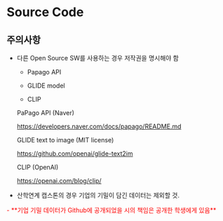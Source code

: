 # Source Code
## 주의사항
 - 다른 Open Source SW를 사용하는 경우 저작권을 명시해야 함
   - Papago API
   
   - GLIDE model
   
   - CLIP
   
    PaPago API (Naver)
    
    https://developers.naver.com/docs/papago/README.md
   
    GLIDE text to image (MIT license)
   
    https://github.com/openai/glide-text2im
    
    CLIP (OpenAI)
    
    https://openai.com/blog/clip/
   
 - 산학연계 캡스톤의 경우 기업의 기밀이 담긴 데이터는 제외할 것.
 <span style="color:red">
 - **기업 기밀 데이터가 Github에 공개되었을 시의 책임은 공개한 학생에게 있음**
 </span>
